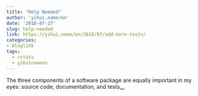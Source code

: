 ```yaml
---
title: "Help Needed"
author: 'yihui.name/en'
date: '2018-07-27'
slug: help-needed
link: https://yihui.name/en/2018/07/add-more-tests/
categories:
- bloglink
tags:
  - rstats
  - yihuinameen
---
```


The three components of a software package are equally important in my eyes: source code, documentation, and tests[... <i class="fas fa-external-link-alt"></i>](https://yihui.name/en/2018/07/add-more-tests/)

